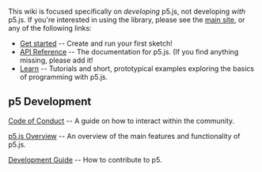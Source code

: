 This wiki is focused specifically on *developing* p5.js, not developing *with* p5.js.  If you're interested in using the library, please see the [main site](http://p5js.org), or any of the following links:  

* [Get started](http://p5js.org/get-started/) -- Create and run your first sketch!  
* [API Reference](http://p5js.org/reference) -- The documentation for p5.js.  (If you find anything missing, please add it!  
* [Learn](http://p5js.org/tutorials/) -- Tutorials and short, prototypical examples exploring the basics of programming with p5.js.


## p5 Development

[Code of Conduct](https://github.com/processing/p5.js/wiki/Code-of-Conduct) -- A guide on how to interact within the community.

[p5.js Overview](https://github.com/processing/p5.js/wiki/p5.js-overview) -- An overview of the main features and functionality of p5.js.

[Development Guide](https://github.com/processing/p5.js/wiki/Development) -- How to contribute to p5.
